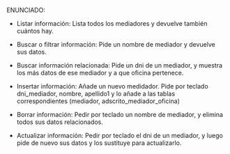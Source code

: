 ENUNCIADO: 

- Listar información: Lista todos los mediadores y devuelve también cuántos hay.

- Buscar o filtrar información: Pide un nombre de mediador y devuelve sus datos.

- Buscar información relacionada: Pide un dni de un mediador, y muestra los más datos de ese mediador y a que oficina pertenece.

- Insertar información: Añade un nuevo medidador. Pide por teclado dni_mediador, nombre, apellido1 y lo añade a las tablas correspondientes (mediador, adscrito_mediador_oficina)

- Borrar información: Pedir por teclado un nombre de mediador, y elimina todos sus datos relacionados.

- Actualizar información: Pedir por teclado el dni de un mediador, y luego pide de nuevo sus datos y los sustituye para actualizarlo.
